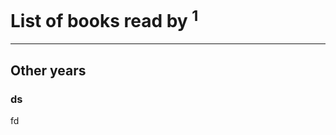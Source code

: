 # List of books read by [](https://www.facebook.com/profile.php?id=1242356572481047)<sup>1</sup>
---

## Other years

### ds
fd



